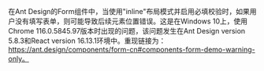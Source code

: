 在Ant Design的Form组件中，当使用"inline"布局模式并启用必填校验时，如果用户没有填写表单，则可能导致后续元素位置错误。这是在Windows 10上，使用Chrome 116.0.5845.97版本时出现的问题，该问题发生在Ant Design version 5.8.3和React version 16.13.1环境中。重现链接为：https://ant.design/components/form-cn#components-form-demo-warning-only。
